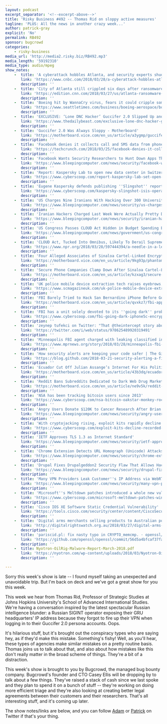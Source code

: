 ```yaml
---
layout: podcast
excerpt_separator: '<!--excerpt-above-->'
title: 'Risky Business #492 -- Thomas Rid on sloppy active measures'
tagline: 'PLUS: All the news in another crazy week...'
author: patrick-gray
explicit: 'No'
permalink: RB492
sponsor: bugcrowd
categories:
    - risky-business
media_url: 'http://media2.risky.biz/RB492.mp3'
media_length: '59192310'
media_type: audio/mpeg
show_notes:
    -  title: 'A cyberattack hobbles Atlanta, and security experts shudder'
       link: 'https://www.cnbc.com/2018/03/28/a-cyberattack-hobbles-atlanta-and-security-experts-shudder.html'
       description: '' 
    -  title: 'City of Atlanta still crippled six days after ransomware attack - CNN'
       link: 'https://edition.cnn.com/2018/03/27/us/atlanta-ransomware-computers/index.html'
       description: '' 
    -  title: 'Boeing hit by WannaCry virus, fears it could cripple some jet production | The Seattle Times'
       link: 'https://www.seattletimes.com/business/boeing-aerospace/boeing-hit-by-wannacry-virus-fears-it-could-cripple-some-jet-production/'
       description: '' 
    -  title: 'EXCLUSIVE: ‘Lone DNC Hacker’ Guccifer 2.0 Slipped Up and Revealed He Was a Russian Intelligence Officer'
       link: 'https://www.thedailybeast.com/exclusive-lone-dnc-hacker-guccifer-20-slipped-up-and-revealed-he-was-a-russian-intelligence-officer?ref=home'
       description: '' 
    -  title: 'Guccifer 2.0 Was Always Sloppy - Motherboard'
       link: 'https://motherboard.vice.com/en_us/article/a3ygmp/guccifer-2-russian-military-intelligence-gru-vpn'
       description: '' 
    -  title: 'Facebook denies it collects call and SMS data from phones without permission | TechCrunch'
       link: 'https://techcrunch.com/2018/03/25/facebook-denies-it-collects-call-and-sms-data-from-phones-without-permission/'
       description: '' 
    -  title: 'Facebook Wants Security Researchers to Hunt Down Apps That Misuse User Data'
       link: 'https://www.bleepingcomputer.com/news/security/facebook-wants-security-researchers-to-hunt-down-apps-that-misuse-user-data/'
       description: '' 
    -  title: 'Report: Kaspersky Lab to open new data center in Switzerland to curb espionage suspicions'
       link: 'https://www.cyberscoop.com/report-kaspersky-lab-set-open-new-data-center-switzerland-curb-espionage-suspicions/'
       description: '' 
    -  title: 'Eugene Kaspersky defends publishing ''Slingshot'' report'
       link: 'https://www.cyberscoop.com/kaspersky-slingshot-isis-operation-comments/'
       description: '' 
    -  title: 'US Charges Nine Iranians With Hacking Over 300 Universities'
       link: 'https://www.bleepingcomputer.com/news/security/us-charges-nine-iranians-with-hacking-over-300-universities/'
       description: '' 
    -  title: 'Iranian Hackers Charged Last Week Were Actually Pretty Damn Good Phishers'
       link: 'https://www.bleepingcomputer.com/news/security/iranian-hackers-charged-last-week-were-actually-pretty-damn-good-phishers/'
       description: '' 
    -  title: 'US Congress Passes CLOUD Act Hidden in Budget Spending Bill'
       link: 'https://www.bleepingcomputer.com/news/government/us-congress-passes-cloud-act-hidden-in-budget-spending-bill/'
       description: '' 
    -  title: 'CLOUD Act, Tucked Into Omnibus, Likely To Derail Supreme Court Tech Privacy Case : NPR'
       link: 'https://www.npr.org/2018/03/28/597444394/a-needle-in-a-legal-haystack-could-sink-a-major-supreme-court-privacy-case'
       description: '' 
    -  title: 'Four Alleged Associates of Sinaloa Cartel-Linked Encrypted Phone Company Are On the Run - Motherboard'
       link: 'https://motherboard.vice.com/en_us/article/9kg93p/phantom-secure-sinaloa-cartel-four-indicted-blackberry'
       description: '' 
    -  title: 'Secure Phone Companies Clamp Down After Sinaloa Cartel-Linked Arrest - Motherboard'
       link: 'https://motherboard.vice.com/en_us/article/kzxag3/secure-phone-sinaloa-cartel-clamp-down'
       description: '' 
    -  title: 'UK police mobile device extraction tech raises eyebrows, study'
       link: 'https://www.scmagazineuk.com/uk-police-mobile-device-extraction-tech-raises-eyebrows-study/article/754265/'
       description: '' 
    -  title: 'FBI Barely Tried to Hack San Bernardino iPhone Before Going to Court With Apple - Motherboard'
       link: 'https://motherboard.vice.com/en_us/article/qvxkz7/fbi-apple-san-bernardino-iphone-doj-oig-report'
       description: '' 
    -  title: 'FBI has a unit solely devoted to its ''going dark'' problem'
       link: 'https://www.cyberscoop.com/fbi-going-dark-iphone5c-encryption-ig-report/'
       description: '' 
    -  title: 'zeynep tufekci on Twitter: "That @theintercept story about Facebook used by ICE to track immigrants that went pretty viral? It wasn''t an immigrant. It was a legal subpoena on a child exploitation/abuse case. (Incredible correction at the end!!!) Motivated reasoning isn''t just a right-wing phenomenon. 1/x… https://t.co/dxYOPznkrA"'
       link: 'https://twitter.com/i/web/status/978625489920319491'
       description: '' 
    -  title: 'Minneapolis FBI agent charged with leaking classified information to reporter | Minnesota Public Radio News'
       link: 'https://www.mprnews.org/story/2018/03/28/minneapolis-fbi-agent-charged-with-leaking-classified-information'
       description: '' 
    -  title: 'How security alerts are keeping your code safer | The GitHub Blog'
       link: 'https://blog.github.com/2018-03-21-security-alerting-a-first-look-at-community-responses/'
       description: '' 
    -  title: 'Ecuador Cut Off Julian Assange’s Internet For His Political Tirades on Twitter - Motherboard'
       link: 'https://motherboard.vice.com/en_us/article/43b3dq/ecuador-cuts-off-julian-assanges-internet-access'
       description: '' 
    -  title: 'Reddit Bans Subreddits Dedicated to Dark Web Drug Markets and Selling Guns - Motherboard'
       link: 'https://motherboard.vice.com/en_us/article/ne9v5k/reddit-bans-subreddits-dark-web-drug-markets-and-guns'
       description: '' 
    -  title: 'NSA has been tracking bitcoin users since 2013'
       link: 'https://www.cyberscoop.com/nsa-bitcoin-oakstar-monkey-rocket/'
       description: '' 
    -  title: 'Angry Users Donate $120K to Cancer Research After Brian Krebs'' Coinhive Article'
       link: 'https://www.bleepingcomputer.com/news/security/angry-users-donate-120k-to-cancer-research-after-brian-krebs-coinhive-article/'
       description: '' 
    -  title: 'With cryptojacking rising, exploit kits rapidly decline - CyberScoop'
       link: 'https://www.cyberscoop.com/exploit-kits-decline-recorded-future/'
       description: '' 
    -  title: 'IETF Approves TLS 1.3 as Internet Standard'
       link: 'https://www.bleepingcomputer.com/news/security/ietf-approves-tls-13-as-internet-standard/'
       description: '' 
    -  title: 'Chrome Extension Detects URL Homograph (Unicode) Attacks'
       link: 'https://www.bleepingcomputer.com/news/security/chrome-extension-detects-url-homograph-unicode-attacks/'
       description: '' 
    -  title: 'Drupal Fixes Drupalgeddon2 Security Flaw That Allows Hackers to Take Over Sites'
       link: 'https://www.bleepingcomputer.com/news/security/drupal-fixes-drupalgeddon2-security-flaw-that-allows-hackers-to-take-over-sites/'
       description: '' 
    -  title: 'Many VPN Providers Leak Customer''s IP Address via WebRTC Bug'
       link: 'https://www.bleepingcomputer.com/news/security/many-vpn-providers-leak-customers-ip-address-via-webrtc-bug/'
       description: '' 
    -  title: 'Microsoft''s Meltdown patches introduced a whole new vulnerability'
       link: 'https://www.cyberscoop.com/microsoft-meltdown-patches-windows-7-memory-management/'
       description: '' 
    -  title: 'Cisco IOS XE Software Static Credential Vulnerability'
       link: 'https://tools.cisco.com/security/center/content/CiscoSecurityAdvisory/cisco-sa-20180328-xesc'
       description: '' 
    -  title: 'Digital arms merchants selling products to Australian police forces? – Digital Rights Watch'
       link: 'http://digitalrightswatch.org.au/2018/03/27/digital-arms-merchants-selling-products-to-australian-police-forces/'
       description: '' 
    -  title: 'pariscid.pl: fix nasty typo in CRYPTO_memcmp. · openssl/openssl@56d5a4b · GitHub'
       link: 'https://github.com/openssl/openssl/commit/56d5a4bfcaf37fa420aef2bb881aa55e61cf5f2f#diff-a02447283808c0afd92c6ab305eb1ae9'
       description: '' 
    -  title: Nyotron-OilRig-Malware-Report-March-2018.pdf
       link: 'https://nyotron.com/wp-content/uploads/2018/03/Nyotron-OilRig-Malware-Report-March-2018.pdf'
       description: '' 

---
```

Sorry this week's show is late -- I found myself taking an unexpected and unavoidable trip. But I'm back on deck and we've got a great show for you this week.

This week we hear from Thomas Rid, Professor of Strategic Studies at Johns Hopkins University's School of Advanced International Studies. We're having a conversation inspired by the latest spectacular Russian intelligence blunder: a Russian SIGINT operator exposing their GRU headquarters' IP address because they forgot to fire up their VPN when logging in to their Guccifer 2.0 persona accounts. Oops.

It's hilarious stuff, but it's brought out the conspiracy types who are saying hey, as if they'd make this mistake. Something's fishy! Well, as you'll hear, these types of agencies make similar mistakes on a pretty routine basis. Thomas joins us to talk about that, and also about how mistakes like this don't really matter in the broad scheme of things. They're a bit of a distraction. 

This week's show is brought to you by Bugcrowd, the managed bug bounty company. Bugcrowd's founder and CTO Casey Ellis will be dropping by to talk about a few things. They've raised a stack of cash since we last spoke and they plan to spend it on a bunch of stuff -- they're working on doing more efficient triage and they're also looking at creating better legal agreements between their customers and their researchers. That's all interesting stuff, and it's coming up later.

The show notes/links are below, and you can follow <a href='https://twitter.com/metlstorm'>Adam</a> or <a href='https://twitter.com/riskybusiness'>Patrick</a> on Twitter if that's your thing.

